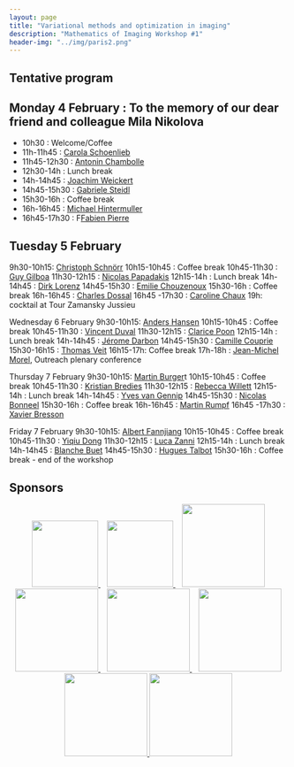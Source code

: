 ```yaml
---
layout: page
title: "Variational methods and optimization in imaging"
description: "Mathematics of Imaging Workshop #1"
header-img: "../img/paris2.png"
---
```


Tentative program
-------------

Monday 4 February : To the memory of our dear friend and colleague Mila Nikolova
-------------

- 10h30 : Welcome/Coffee 
- 11h-11h45 : [Carola Schoenlieb](http://www.damtp.cam.ac.uk/user/cbs31/Home.html)
- 11h45-12h30 : [Antonin Chambolle](http://www.cmap.polytechnique.fr/~antonin/) 
- 12h30-14h : Lunch break
- 14h-14h45 : [Joachim  Weickert](https://www.mia.uni-saarland.de/weickert/index.shtml)
- 14h45-15h30 : [Gabriele Steidl](http://www.mathematik.uni-kl.de/imagepro/members/steidl/)
- 15h30-16h : Coffee break 
- 16h-16h45 : [Michael Hintermuller](https://www.math.hu-berlin.de/~hp_hint/)
- 16h45-17h30 : F[Fabien Pierre](http://www.fabienpierre.fr/bienvenue.html)


Tuesday 5 February
-------------
9h30-10h15: [Christoph Schnörr](https://ipa.iwr.uni-heidelberg.de/cschnoerr/)
10h15-10h45 : Coffee break 
10h45-11h30 : [Guy Gilboa](http://guygilboa.eew.technion.ac.il/)
11h30-12h15 : [Nicolas Papadakis](https://www.math.u-bordeaux.fr/~npapadak/)
12h15-14h : Lunch break
14h-14h45 :  [Dirk Lorenz](https://www.tu-braunschweig.de/iaa/personal/lorenz)
14h45-15h30 : [Emilie Chouzenoux](http://www-syscom.univ-mlv.fr/~chouzeno/)
15h30-16h : Coffee break 
16h-16h45 : [Charles Dossal](https://www.math.u-bordeaux.fr/~cdossal/)
16h45 -17h30 : [Caroline Chaux](https://www.i2m.univ-amu.fr/~caroline.chaux/)
19h: cocktail at Tour Zamansky Jussieu

Wednesday 6 February
9h30-10h15: [Anders Hansen](http://www.damtp.cam.ac.uk/research/afha/anders/)
10h15-10h45 : Coffee break 
10h45-11h30 : [Vincent Duval](https://who.rocq.inria.fr/Vincent.Duval/)
11h30-12h15 : [Clarice Poon](http://www.damtp.cam.ac.uk/user/cmhsp2/) 
12h15-14h : Lunch break
14h-14h45 : [Jérome Darbon](https://www.brown.edu/academics/applied-mathematics/jerome-darbon)
14h45-15h30 : [Camille Couprie](https://research.fb.com/people/couprie-camille/)
15h30-16h15 : [Thomas Veit](http://perso.lcpc.fr/veit.thomas/)
16h15-17h: Coffee break 
17h-18h : [Jean-Michel Morel](https://sites.google.com/site/jeanmichelmorelcmlaenscachan/), Outreach plenary conference 

Thursday 7 February
9h30-10h15: [Martin Burger](https://www.uni-muenster.de/AMM/num/Arbeitsgruppen/ag_burger/organization/burger//)t
10h15-10h45 : Coffee break 
10h45-11h30 : [Kristian Bredies](https://imsc.uni-graz.at/bredies/)
11h30-12h15 : [Rebecca Willett](https://voices.uchicago.edu/willett/)
12h15-14h : Lunch break
14h-14h45 : [Yves van Gennip](https://www.nottingham.ac.uk/mathematics/people/y.vangennip)
14h45-15h30 : [Nicolas Bonneel](https://perso.liris.cnrs.fr/nicolas.bonneel/)
15h30-16h : Coffee break 
16h-16h45 : [Martin Rumpf](http://www.hcm.uni-bonn.de/de/people/profile/martin-rumpf/) 
16h45 -17h30 : [Xavier Bresson](http://www.ntu.edu.sg/home/xbresson/)

Friday 7 February
9h30-10h15: [Albert Fannjiang](https://www.math.ucdavis.edu/~fannjiang/)
10h15-10h45 : Coffee break 
10h45-11h30 : [Yiqiu Dong](http://www2.compute.dtu.dk/~yido)
11h30-12h15 : [Luca Zanni](http://cdm.unimo.it/home/matematica/zanni.luca/) 
12h15-14h : Lunch break
14h-14h45 : [Blanche Buet](https://www.math.u-psud.fr/~buet/)
14h45-15h30 : [Hugues Talbot](http://hugues.zahlt.info/bienvenue.html)
15h30-16h : Coffee break - end of the workshop



Sponsors
-----

<p align="center">

<a href="http://www.ihp.fr">
<img width="120" src="../../img/logo-ihp.jpg"/>
</a>&nbsp;&nbsp;

<a href="http://www.cnrs.fr/">
<img width="120" src="../../img/logo-cnrs.png"/>
</a>&nbsp;&nbsp;

<a href="http://www.u-psud.fr/fr/index.html">
<img width="150" src="../../img/logo-paris-sud.png"/>
</a>

<br/>

<a href="https://www.sciencesmaths-paris.fr/">
<img width="150" src="../../img/logo-fsmp.png"/>
</a>&nbsp;&nbsp;

<a href="http://www.upmc.fr/">
<img width="150" src="../../img/logo-upmc.png"/>
</a>&nbsp;&nbsp;

<a href="https://www.cimpa.info/">
<img width="150" src="../../img/logo-cimpa.png"/>
</a>

<br/>

<a href="http://gdr-mia.math.cnrs.fr/">
<img width="150" src="../../img/logo-mia.png"/>
</a>

<a href="http://www.gpeyre.com/noria/">
<img width="150" src="../../img/logo-erc.jpg"/>
</a>


</p>
